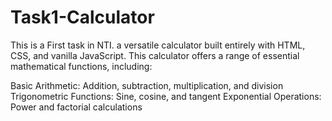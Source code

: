 # Task1-Calculator
This is a First task in NTI.
a versatile calculator built entirely with HTML, CSS, and vanilla JavaScript.
This calculator offers a range of essential mathematical functions, including:

Basic Arithmetic: Addition, subtraction, multiplication, and division
Trigonometric Functions: Sine, cosine, and tangent
Exponential Operations: Power and factorial calculations
